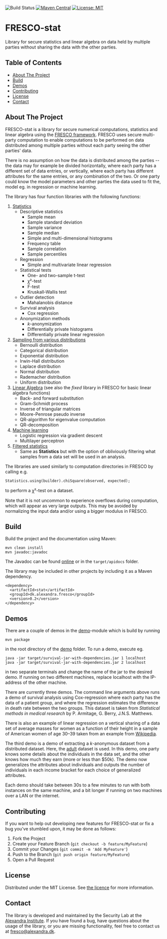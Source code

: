![Build Status](https://github.com/alexandrainst/fresco-stat/actions/workflows/maven.yml/badge.svg) [![Maven Central](https://img.shields.io/maven-central/v/dk.alexandra.fresco/stat.svg?label=Maven%20Central)](https://search.maven.org/search?q=g:%22dk.alexandra.fresco%22%20AND%20a:%22stat%22) [![License: MIT](https://img.shields.io/badge/License-MIT-yellow.svg)](https://github.com/alexandrainst/fresco-stat/blob/master/README.md) 

<h1>FRESCO-stat</h1>

<p>
  Library for secure statistics and linear algebra on data held by multiple parties without sharing 
  the data with the other parties.
</p>

<!-- TABLE OF CONTENTS -->
<h2>Table of Contents</h2>

* <a href="#about-the-project">About The Project</a>
* <a href="#build">Build</a>
* <a href="#demos">Demos</a>
* <a href="#contributing">Contributing</a>
* <a href="#license">License</a>
* <a href="#contact">Contact</a>

<!-- ABOUT THE PROJECT -->
## About The Project
FRESCO-stat is a library for secure numerical computations, statistics 
and linear algebra using the <a href="https://github.com/aicis/fresco">FRESCO framework</a>.
FRESCO uses secure multi-party computation to enable computations to be performed on 
data distributed among multiple parties without each party seeing the other parties' data.

There is no assumption on how the data is distributed among the parties -- the data may 
for example be divided horizontally, where each party has a different set of data entries, 
or vertically, where each party has different attributes for the same entries, or any combination 
of the two. Or one party could know the model parameters and other parties the data used to fit the,
model eg. in regression or machine learning.

The library has four function libraries with the following functions:
1. [Statistics](src/main/java/dk/alexandra/fresco/stat/Statistics.java)
    * Descriptive statistics
        * Sample mean
        * Sample standard deviation
        * Sample variance
        * Sample median
        * Simple and multi-dimensional histograms
        * Frequency table
        * Sample correlation
        * Sample percentiles
    * Regression
        * Simple and multivariate linear regression
    * Statistical tests
        * One- and two-sample t-test
        * ꭓ²-test
        * F-test
        * Kruskall-Wallis test
    * Outlier detection
        * Mahalanobis distance
    * Survival analysis
        * Cox regression
    * Anonymization methods
        * <i>k</i>-anonymization
        * Differentially private histograms
        * Differentially private linear regression
1. [Sampling from various distributions](src/main/java/dk/alexandra/fresco/stat/Sampler.java)
    * Bernoulli distribution
    * Categorical distribution
    * Exponential distribution
    * Irwin-Hall distribution
    * Laplace distribution
    * Normal distribution
    * Rademacher distribution
    * Uniform distribution
1. [Linear Algebra](src/main/java/dk/alexandra/fresco/stat/AdvancedLinearAlgebra.java) (see also the <i>fixed</i> library in FRESCO for basic linear algebra functions)
    * Back- and forward substitution
    * Gram-Schmidt process
    * Inverse of triangular matrices
    * Moore-Penrose pseudo inverse
    * QR-algorithm for eigenvalue computation
    * QR-decomposition
1. [Machine learning](src/main/java/dk/alexandra/fresco/stat/MachineLearning.java)
    * Logistic regression via gradient descent
    * Multilayer perceptron 
1. [Filtered statistics](src/main/java/dk/alexandra/fresco/stat/FilteredStatistics.java)
    * Same as <b>Statistics</b> but with the option of obliviously filtering what samples from a data set will be used in an analysis. 

The libraries are used similarly to computation directories in FRESCO by calling e.g.

```
Statistics.using(builder).chiSquare(observed, expected);
``` 

to perform a ꭓ²-test on a dataset.

Note that it is not uncommon to experience overflows during computation, which will appear as very large 
outputs. This may be avoided by normalizing the input data and/or using a bigger modulus in FRESCO.

## Build
Build the project and the documentation using Maven:
```
mvn clean install
mvn javadoc:javadoc
```

The Javadoc can be found <a href="https://alexandrainst.github.io/fresco-stat/">online</a> 
or in the `target/apidocs` folder.

The library may be included in other projects by including it as a Maven dependency.
```
<dependency>
  <artifactId>stat</artifactId>
  <groupId>dk.alexandra.fresco</groupId>
  <version>0.2</version>
</dependency>
```

## Demos

There are a couple of demos in the [demo](demo)-module which is build by running 
```
mvn package
```
in the root directory of the [demo](demo) folder. To run a demo, execute eg.
```
java -jar target/survival-jar-with-dependencies.jar 1 localhost
java -jar target/survival-jar-with-dependencies.jar 2 localhost
```
in two separate terminals and change the name of the jar to the desired demo. If running on two 
different machines, replace localhost with the IP-address of the other machine.

There are currently three demos. The command line arguments above runs a demo of survival analysis 
using Cox-regression where each party has the data of a patient group, and where the regression 
estimates the difference in death rate between the two groups. This dataset is taken from 
<i>Statistical methods in medical research</i> by P. Armitage, G. Berry, J.N.S. Matthews. 

There is also an example of linear regression on a vertical sharing of a data set of average masses for women as a function
of their height in a sample of American women of age 30–39 taken from an example from 
<a href="https://en.wikipedia.org/wiki/Simple_linear_regression">Wikipedia</a>.

The third demo is a demo of extracting a <i>k</i>-anonymous dataset from a distributed dataset. Here,
the <a href="https://archive.ics.uci.edu/ml/datasets/adult">adult</a> dataset is used. In this demo, 
one party knows some details about the individuals in the data set, and the other knows how much they 
earn (more or less than $50k). The demo now generalizes the attributes about individuals and outputs 
the number of individuals in each income bracket for each choice of generalized attributes.  

Each demo should take between 30s to a few minutes to run with both instances on the same machine, 
and a bit longer if running on two machines over a LAN or the internet.  
 
<!-- CONTRIBUTING -->
## Contributing

If you want to help out developing new features for FRESCO-stat or fix a bug you've stumbled upon, 
it may be done as follows:

1. Fork the Project
1. Create your Feature Branch (`git checkout -b feature/MyFeature`)
1. Commit your Changes (`git commit -m 'Add MyFeature'`)
1. Push to the Branch (`git push origin feature/MyFeature`)
1. Open a Pull Request

<!-- LICENSE -->
## License

Distributed under the MIT License. See [the licence](LICENSE) for more information.

<!-- CONTACT -->
## Contact 
The library is developed and maintained by the Security Lab at the <a href="https://alexandra.dk/about-the-alexandra-institute/">Alexandra Institute</a>. 
If you have found a bug, have questions about the usage of the library, or you are missing functionality, feel free to contact us at <a href="fresco@alexandra.dk">fresco@alexandra.dk</a>. 
